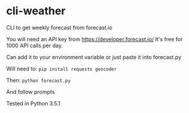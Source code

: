 # cli-weather

CLI to get weekly forecast from forecast.io

You will need an API key from https://developer.forecast.io/
It's free for 1000 API calls per day.

Can add it to your environment variable or just paste it into forecast.py

Will need to:
`pip install requests geocoder`

Then:
`python forecast.py`

And follow prompts

Tested in Python 3.5.1
